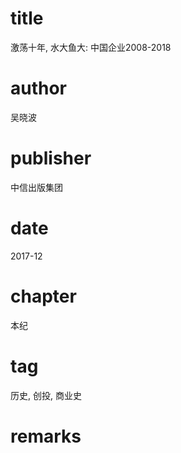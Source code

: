 # title
激荡十年, 水大鱼大: 中国企业2008-2018

# author
吴晓波

# publisher
中信出版集团

# date
2017-12

# chapter
本纪

# tag
历史, 创投, 商业史

# remarks